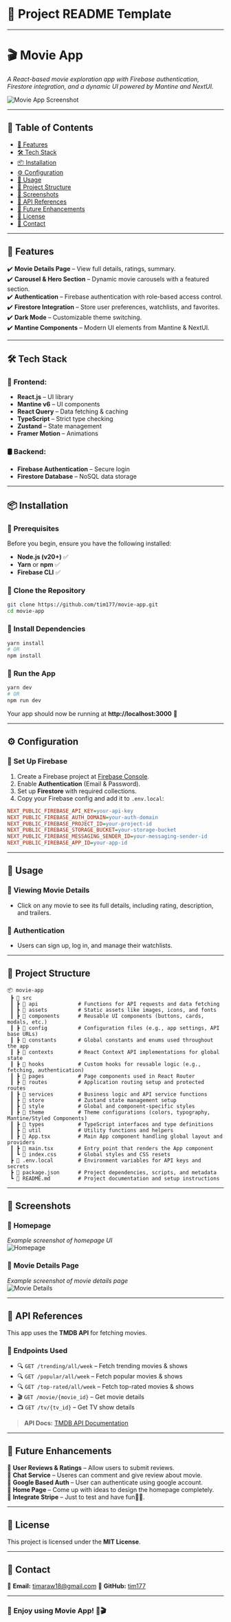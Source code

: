 # 📌 **Project README Template**

---

# 🎬 **Movie App**

_A React-based movie exploration app with Firebase authentication, Firestore integration, and a dynamic UI powered by Mantine and NextUI._

![Movie App Screenshot](https://raw.githubusercontent.com/tim177/movie-app/refs/heads/main/src/assets/HomePage.png)

---

## 📖 **Table of Contents**

- [🚀 Features](#-features)
- [🛠 Tech Stack](#-tech-stack)
- [📦 Installation](#-installation)
- [⚙️ Configuration](#️-configuration)
- [🔧 Usage](#-usage)
- [📂 Project Structure](#-project-structure)
- [📸 Screenshots](#-screenshots)
- [📣 API References](#-api-references)
- [🎯 Future Enhancements](#-future-enhancements)
- [📝 License](#-license)
- [📩 Contact](#-contact)

---

## 🚀 **Features**

✔️ **Movie Details Page** – View full details, ratings, summary.  
✔️ **Carousel & Hero Section** – Dynamic movie carousels with a featured section.  
✔️ **Authentication** – Firebase authentication with role-based access control.  
✔️ **Firestore Integration** – Store user preferences, watchlists, and favorites.  
✔️ **Dark Mode** – Customizable theme switching.  
✔️ **Mantine Components** – Modern UI elements from Mantine & NextUI.

---

## 🛠 **Tech Stack**

### 📌 **Frontend:**

- **React.js** – UI library
- **Mantine v6** – UI components
- **React Query** – Data fetching & caching
- **TypeScript** – Strict type checking
- **Zustand** – State management
- **Framer Motion** – Animations

### 🛢 **Backend:**

- **Firebase Authentication** – Secure login
- **Firestore Database** – NoSQL data storage

---

## 📦 **Installation**

### 🔹 **Prerequisites**

Before you begin, ensure you have the following installed:

- **Node.js (v20+)** ✅
- **Yarn** or **npm** ✅
- **Firebase CLI** ✅

### 🔹 **Clone the Repository**

```sh
git clone https://github.com/tim177/movie-app.git
cd movie-app
```

### 🔹 **Install Dependencies**

```sh
yarn install
# OR
npm install
```

### 🔹 **Run the App**

```sh
yarn dev
# OR
npm run dev
```

Your app should now be running at **http://localhost:3000** 🎉

---

## ⚙️ **Configuration**

### 🔹 **Set Up Firebase**

1. Create a Firebase project at [Firebase Console](https://console.firebase.google.com/).
2. Enable **Authentication** (Email & Password).
3. Set up **Firestore** with required collections.
4. Copy your Firebase config and add it to `.env.local`:

```ini
NEXT_PUBLIC_FIREBASE_API_KEY=your-api-key
NEXT_PUBLIC_FIREBASE_AUTH_DOMAIN=your-auth-domain
NEXT_PUBLIC_FIREBASE_PROJECT_ID=your-project-id
NEXT_PUBLIC_FIREBASE_STORAGE_BUCKET=your-storage-bucket
NEXT_PUBLIC_FIREBASE_MESSAGING_SENDER_ID=your-messaging-sender-id
NEXT_PUBLIC_FIREBASE_APP_ID=your-app-id
```

---

## 🔧 **Usage**

### 🔹 **Viewing Movie Details**

- Click on any movie to see its full details, including rating, description, and trailers.

### 🔹 **Authentication**

- Users can sign up, log in, and manage their watchlists.

---

## 📂 **Project Structure**

```
📦 movie-app
 ┣ 📂 src
 ┃ ┣ 📂 api             # Functions for API requests and data fetching
 ┃ ┣ 📂 assets          # Static assets like images, icons, and fonts
 ┃ ┣ 📂 components      # Reusable UI components (buttons, cards, modals, etc.)
 ┃ ┣ 📂 config          # Configuration files (e.g., app settings, API base URLs)
 ┃ ┣ 📂 constants       # Global constants and enums used throughout the app
 ┃ ┣ 📂 contexts        # React Context API implementations for global state
 ┃ ┣ 📂 hooks           # Custom hooks for reusable logic (e.g., fetching, authentication)
 ┃ ┣ 📂 pages           # Page components used in React Router
 ┃ ┣ 📂 routes          # Application routing setup and protected routes
 ┃ ┣ 📂 services        # Business logic and API service functions
 ┃ ┣ 📂 store           # Zustand state management setup
 ┃ ┣ 📂 style           # Global and component-specific styles
 ┃ ┣ 📂 theme           # Theme configurations (colors, typography, Mantine/Styled Components)
 ┃ ┣ 📂 types           # TypeScript interfaces and type definitions
 ┃ ┣ 📂 util            # Utility functions and helpers
 ┃ ┣ 📜 App.tsx         # Main App component handling global layout and providers
 ┃ ┣ 📜 main.tsx        # Entry point that renders the App component
 ┃ ┗ 📜 index.css       # Global styles and CSS resets
 ┣ 📜 .env.local        # Environment variables for API keys and secrets
 ┣ 📜 package.json      # Project dependencies, scripts, and metadata
 ┗ 📜 README.md         # Project documentation and setup instructions
```

---

## 📸 **Screenshots**

### 🔹 **Homepage**

_Example screenshot of homepage UI_  
![Homepage](https://raw.githubusercontent.com/tim177/movie-app/refs/heads/main/src/assets/movie_dashboard.png)

### 🔹 **Movie Details Page**

_Example screenshot of movie details page_  
![Movie Details](https://github.com/tim177/movie-app/blob/main/src/assets/movie_detail.png?raw=true)

---

## 📣 **API References**

This app uses the **TMDB API** for fetching movies.

### 🔹 **Endpoints Used**

- 🔍 `GET /trending/all/week` – Fetch trending movies & shows
- 🔍 `GET /popular/all/week` – Fetch popular movies & shows
- 🔍 `GET /top-rated/all/week` – Fetch top-rated movies & shows
- 🎬 `GET /movie/{movie_id}` – Get movie details
- 📺 `GET /tv/{tv_id}` – Get TV show details

> **API Docs:** [TMDB API Documentation](https://developers.themoviedb.org/3/getting-started/introduction)

---

## 🎯 **Future Enhancements**

🔹 **User Reviews & Ratings** – Allow users to submit reviews.  
🔹 **Chat Service** – Useres can comment and give review about movie.  
🔹 **Google Based Auth** – User can authenticate using google account.  
🔹 **Home Page** – Come up with ideas to design the homepage completely.  
🔹 **Integrate Stripe** – Just to test and have fun✌🏻.

---

## 📝 **License**

This project is licensed under the **MIT License**.

---

## 📩 **Contact**

📧 **Email:** [timaraw18@gmail.com](mailto:timaraw18@gmail.com)
🔗 **GitHub:** [tim177](https://github.com/tim177)

---

### 🚀 **Enjoy using Movie App!** 🍿🎬
